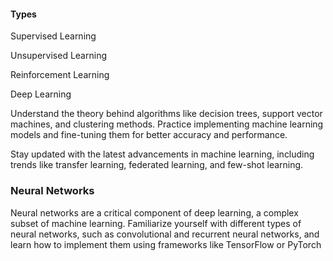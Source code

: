 #### Types

Supervised Learning

Unsupervised Learning

Reinforcement Learning

Deep Learning

Understand the theory behind algorithms like decision trees, support vector machines, and clustering methods. Practice implementing machine learning models and fine-tuning them for better accuracy and performance.

Stay updated with the latest advancements in machine learning, including trends like transfer learning, federated learning, and few-shot learning.

### Neural Networks

Neural networks are a critical component of deep learning, a complex subset of machine learning. Familiarize yourself with different types of neural networks, such as convolutional and recurrent neural networks, and learn how to implement them using frameworks like TensorFlow or PyTorch